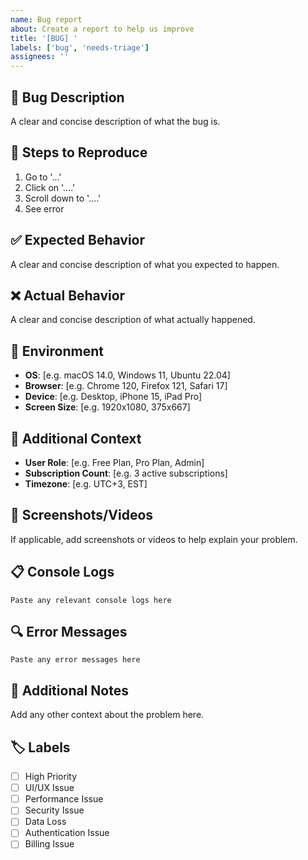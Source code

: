 ```yaml
---
name: Bug report
about: Create a report to help us improve
title: '[BUG] '
labels: ['bug', 'needs-triage']
assignees: ''
---
```


## 🐛 Bug Description
A clear and concise description of what the bug is.

## 🔄 Steps to Reproduce
1. Go to '...'
2. Click on '....'
3. Scroll down to '....'
4. See error

## ✅ Expected Behavior
A clear and concise description of what you expected to happen.

## ❌ Actual Behavior
A clear and concise description of what actually happened.

## 📱 Environment
- **OS**: [e.g. macOS 14.0, Windows 11, Ubuntu 22.04]
- **Browser**: [e.g. Chrome 120, Firefox 121, Safari 17]
- **Device**: [e.g. Desktop, iPhone 15, iPad Pro]
- **Screen Size**: [e.g. 1920x1080, 375x667]

## 🔧 Additional Context
- **User Role**: [e.g. Free Plan, Pro Plan, Admin]
- **Subscription Count**: [e.g. 3 active subscriptions]
- **Timezone**: [e.g. UTC+3, EST]

## 📸 Screenshots/Videos
If applicable, add screenshots or videos to help explain your problem.

## 📋 Console Logs
```
Paste any relevant console logs here
```

## 🔍 Error Messages
```
Paste any error messages here
```

## 📝 Additional Notes
Add any other context about the problem here.

## 🏷️ Labels
- [ ] High Priority
- [ ] UI/UX Issue
- [ ] Performance Issue
- [ ] Security Issue
- [ ] Data Loss
- [ ] Authentication Issue
- [ ] Billing Issue 